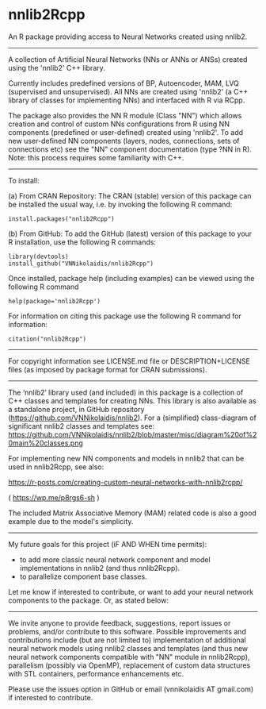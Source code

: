 # nnlib2Rcpp
An R package providing access to Neural Networks created using nnlib2. 

---

A collection of Artificial Neural Networks (NNs or ANNs or ANSs) created using the 'nnlib2' C++ library.

Currently includes predefined versions of BP, Autoencoder, MAM, LVQ (supervised and unsupervised). 
All NNs are created using 'nnlib2' (a C++ library of classes for implementing NNs) and interfaced with R via RCpp.

The package also provides the NN R module (Class "NN") which allows creation and control of custom NNs configurations from R using NN components (predefined or user-defined) created using 'nnlib2'. To add new user-defined NN components (layers, nodes, connections, sets of connections etc) see the "NN" component documentation (type ?NN in R). Note: this process requires some familiarity with C++.

---

To install:

(a) From CRAN Repository: The CRAN (stable) version of this package can be installed the usual way, i.e. by invoking the following R command:

    install.packages("nnlib2Rcpp") 

(b) From GitHub: To add the GitHub (latest) version of this package to your R installation, use the following R commands:

    library(devtools) 
    install_github("VNNikolaidis/nnlib2Rcpp")

Once installed, package help (including examples) can be viewed using the following R command

    help(package='nnlib2Rcpp')

For information on citing this package use the following R command for information:

    citation("nnlib2Rcpp")

---

For copyright information see LICENSE.md file or DESCRIPTION+LICENSE files (as imposed by package format for CRAN submissions).

---

The ‘nnlib2’ library used (and included) in this package is a collection of C++ classes and templates for creating NNs. This library is also available as a standalone project, in GitHub repository (https://github.com/VNNikolaidis/nnlib2). For a (simplified) class-diagram of significant nnlib2 classes and templates see: https://github.com/VNNikolaidis/nnlib2/blob/master/misc/diagram%20of%20main%20classes.png

For implementing new NN components and models in nnlib2 that can be used in nnlib2Rcpp, see also: 

https://r-posts.com/creating-custom-neural-networks-with-nnlib2rcpp/

( https://wp.me/p8rgs6-sh )

The included Matrix Associative Memory (MAM) related code is also a good example due to the model's simplicity.

---

My future goals for this project (iF AND WHEN time permits):

- to add more classic neural network component and model implementations in nnlib2 (and thus nnlib2Rcpp).
- to parallelize component base classes.

Let me know if interested to contribute, or want to add your neural network components to the package. Or, as stated below:

---

We invite anyone to provide feedback, suggestions, report issues or problems, and/or contribute to this software. Possible improvements and contributions include (but are not limited to) implementation of additional neural network models using nnlib2 classes and templates (and thus new neural network components compatible with "NN" module in nnlib2Rcpp), parallelism (possibly via OpenMP), replacement of custom data structures with STL containers, performance enhancements etc.

Please use the issues option in GitHub or email (vnnikolaidis AT gmail.com) if interested to contribute.
